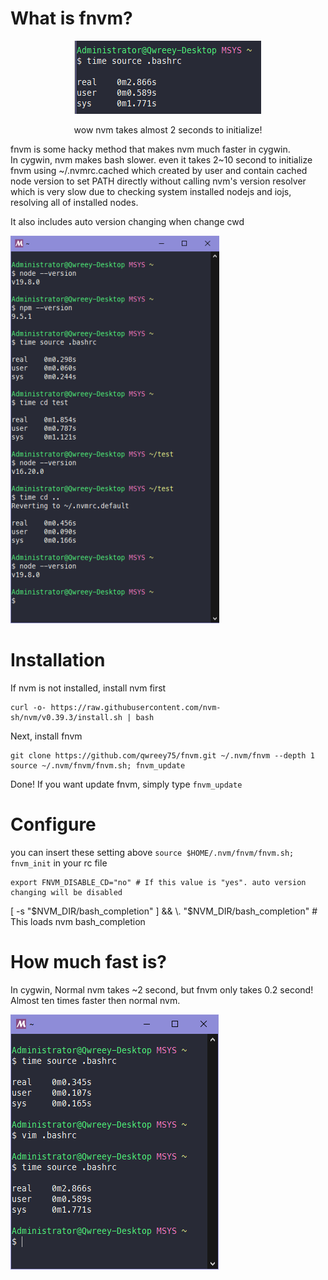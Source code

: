 # What is fnvm?

<div align=center>

![](images/how_nvm_slow_is.png)

wow nvm takes almost 2 seconds to initialize!

</div>

fnvm is some hacky method that makes nvm much faster in cygwin.  
In cygwin, nvm makes bash slower. even it takes 2~10 second to initialize  
fnvm using ~/.nvmrc.cached which created by user and contain cached node version to set PATH directly without calling nvm's version resolver which is very slow due to checking system installed nodejs and iojs, resolving all of installed nodes.  

It also includes auto version changing when change cwd  

![](images/using_fnvm.png)

# Installation

If nvm is not installed, install nvm first
```
curl -o- https://raw.githubusercontent.com/nvm-sh/nvm/v0.39.3/install.sh | bash
```

Next, install fnvm
```
git clone https://github.com/qwreey75/fnvm.git ~/.nvm/fnvm --depth 1
source ~/.nvm/fnvm/fnvm.sh; fnvm_update
```

Done! If you want update fnvm, simply type `fnvm_update`

# Configure

you can insert these setting above `source $HOME/.nvm/fnvm/fnvm.sh; fnvm_init` in your rc file

```
export FNVM_DISABLE_CD="no" # If this value is "yes". auto version changing will be disabled
```

[ -s "$NVM_DIR/bash_completion" ] && \. "$NVM_DIR/bash_completion"  # This loads nvm bash_completion

# How much fast is?

In cygwin, Normal nvm takes ~2 second, but fnvm only takes 0.2 second! Almost ten times faster then normal nvm.

![](images/speed.png)
